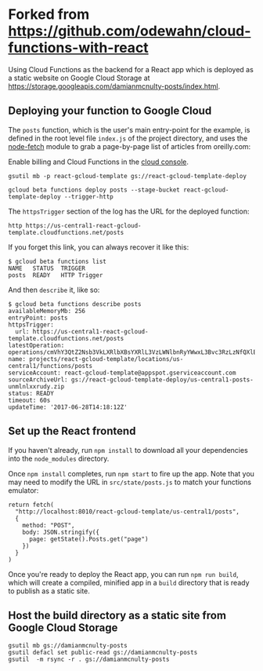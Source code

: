 # Forked from https://github.com/odewahn/cloud-functions-with-react

Using Cloud Functions as the backend for a React app which is deployed as a static website on Google Cloud Storage at https://storage.googleapis.com/damianmcnulty-posts/index.html.

## Deploying your function to Google Cloud

The `posts` function, which is the user's main entry-point for the example, is defined in the root level file `index.js` of the project directory, and uses the [node-fetch](https://www.npmjs.com/package/node-fetch) module to grab a page-by-page list of articles from oreilly.com:


Enable billing and Cloud Functions in the [cloud console](https://console.cloud.google.com).

```
gsutil mb -p react-gcloud-template gs://react-gcloud-template-deploy
```

```
gcloud beta functions deploy posts --stage-bucket react-gcloud-template-deploy --trigger-http
```

The `httpsTrigger` section of the log has the URL for the deployed function:

```
http https://us-central1-react-gcloud-template.cloudfunctions.net/posts
```

If you forget this link, you can always recover it like this:

```
$ gcloud beta functions list
NAME   STATUS  TRIGGER
posts  READY   HTTP Trigger
```

And then `describe` it, like so:

```
$ gcloud beta functions describe posts
availableMemoryMb: 256
entryPoint: posts
httpsTrigger:
  url: https://us-central1-react-gcloud-template.cloudfunctions.net/posts
latestOperation: operations/cmVhY3QtZ2Nsb3VkLXRlbXBsYXRlL3VzLWNlbnRyYWwxL3Bvc3RzLzNfQXlBNGR2LUhN
name: projects/react-gcloud-template/locations/us-central1/functions/posts
serviceAccount: react-gcloud-template@appspot.gserviceaccount.com
sourceArchiveUrl: gs://react-gcloud-template-deploy/us-central1-posts-unmlnlxxrudy.zip
status: READY
timeout: 60s
updateTime: '2017-06-28T14:18:12Z'
```

## Set up the React frontend

If you haven't already, run `npm install` to download all your dependencies into the `node_modules` directory.  

Once `npm install` completes, run `npm start` to fire up the app.  Note that you may need to modify the URL in `src/state/posts.js` to match your functions emulator:

```
return fetch(
  "http://localhost:8010/react-gcloud-template/us-central1/posts",
  {
    method: "POST",
    body: JSON.stringify({
      page: getState().Posts.get("page")
    })
  }
)
```

Once you're ready to deploy the React app, you can run `npm run build`, which will create a compiled, minified app in a `build` directory that is ready to publish as a static site.

## Host the build directory as a static site from Google Cloud Storage

```
gsutil mb gs://damianmcnulty-posts
gsutil defacl set public-read gs://damianmcnulty-posts
gsutil  -m rsync -r . gs://damianmcnulty-posts
```
